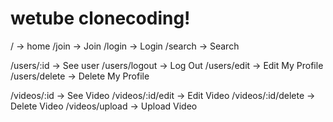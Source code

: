 # wetube clonecoding!

/ -> home
/join -> Join
/login -> Login
/search -> Search

/users/:id -> See user
/users/logout -> Log Out
/users/edit -> Edit My Profile
/users/delete -> Delete My Profile

/videos/:id -> See Video
/videos/:id/edit -> Edit Video
/videos/:id/delete -> Delete Video
/videos/upload -> Upload Video
